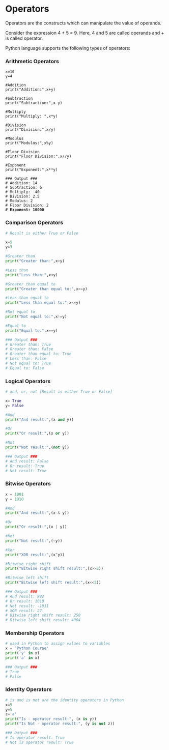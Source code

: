 # Operators

Operators are the constructs which can manipulate the value of operands.

Consider the expression 4 + 5 = 9. Here, 4 and 5 are called operands and + is called operator.

Python language supports the following types of operators:

### Arithmetic Operators

<pre class="language-python"><code class="lang-python">x=10
y=4

#Addition
print("Addition:",x+y)

#Subtraction
print("Subtraction:",x-y)

#Multiply
print("Multiply: ",x*y)

#Division
print("Division:",x/y)

#Modulus
print("Modulus:",x%y)

#Floor Division
print("Floor Division:",x//y)

#Exponent
print("Exponent:",x**y)

### Output ###
# Addition: 14
# Subtraction: 6
# Multiply:  40
# Division: 2.5
# Modulus: 2
# Floor Division: 2
<strong># Exponent: 10000</strong></code></pre>

### Comparison Operators

```python
# Result is either True or False

x=5
y=3

#Greater than
print("Greater than:",x>y)

#Less than
print("Less than:",x<y)

#Greater than equal to 
print("Greater than equal to:",x>=y)

#less than equal to
print("Less than equal to:",x<=y)

#Not equal to 
print("Not equal to:",x!=y)

#Equal to
print("Equal to:",x==y)

### Output ###
# Greater than: True
# Greater than: False
# Greater than equal to: True
# Less than: False
# Not equal to: True
# Equal to: False
```

### Logical Operators

```python
# and, or, not [Result is either True or False]

x= True
y= False

#And
print("And result:",(x and y))

#Or
print("Or result:",(x or y))

#Not
print("Not result:",(not y))

### Output ###
# And result: False
# Or result: True
# Not result: True
```

### Bitwise Operators

```python
x = 1001
y = 1010

#And
print("And result:",(x & y))

#Or
print("Or result:",(x | y))

#Not
print("Not result:",(~y))

#Xor
print("XOR result:",(x^y))

#Bitwise right shift
print("Bitwise right shift result:",(x>>2))

#Bitwise left shift
print("Bitwise left shift result:",(x<<2))

### Output ###
# And result: 992
# Or result: 1019
# Not result: -1011
# XOR result: 27
# Bitwise right shift result: 250
# Bitwise left shift result: 4004
```

### Membership Operators

```python
# used in Python to assign values to variables
x = 'Python Course'
print('y' in x)
print('a' in x)

### Output ###
# True
# False
```

### Identity Operators

```python
# is and is not are the identity operators in Python
x=5
y=5
z='a'
print("Is - operator result:", (x is y))
print("Is Not - operator result:", (y is not z))

### Output ###
# Is operator result: True
# Not is operator result: True
```
